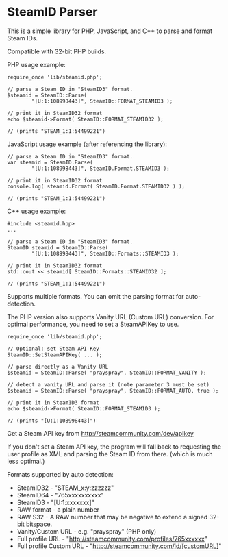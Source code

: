 SteamID Parser
===

This is a simple library for PHP, JavaScript, and C++ to parse and format Steam IDs. 

Compatible with 32-bit PHP builds.

PHP usage example:

    require_once 'lib/steamid.php';
    
    // parse a Steam ID in "SteamID3" format.
    $steamid = SteamID::Parse( 
            "[U:1:108998443]", SteamID::FORMAT_STEAMID3 );
    
    // print it in SteamID32 format
    echo $steamid->Format( SteamID::FORMAT_STEAMID32 );
    
    // (prints "STEAM_1:1:54499221")
    

JavaScript usage example (after referencing the library):

    // parse a Steam ID in "SteamID3" format.
    var steamid = SteamID.Parse( 
            "[U:1:108998443]", SteamID.Format.STEAMID3 );
    
    // print it in SteamID32 format
    console.log( steamid.Format( SteamID.Format.STEAMID32 ) );
    
    // (prints "STEAM_1:1:54499221")
    
C++ usage example:

    #include <steamid.hpp>
    ...
    
    // parse a Steam ID in "SteamID3" format.
    SteamID steamid = SteamID::Parse( 
            "[U:1:108998443]", SteamID::Formats::STEAMID3 );
    
    // print it in SteamID32 format
    std::cout << steamid[ SteamID::Formats::STEAMID32 ];
    
    // (prints "STEAM_1:1:54499221")
    

Supports multiple formats. You can omit the parsing format for auto-detection.

The PHP version also supports Vanity URL (Custom URL) conversion. For optimal performance, you need to set a SteamAPIKey to use.

    require_once 'lib/steamid.php';
    
    // Optional: set Steam API Key
    SteamID::SetSteamAPIKey( ... );
    
    // parse directly as a Vanity URL
    $steamid = SteamID::Parse( "prayspray", SteamID::FORMAT_VANITY );
    
    // detect a vanity URL and parse it (note parameter 3 must be set)
    $steamid = SteamID::Parse( "prayspray", SteamID::FORMAT_AUTO, true );
    
    // print it in SteamID3 format
    echo $steamid->Format( SteamID::FORMAT_STEAMID3 );
    
    // (prints "[U:1:108998443]")

Get a Steam API key from http://steamcommunity.com/dev/apikey

If you don't set a Steam API key, the program will fall back to requesting the user profile as XML and parsing the Steam ID from there. (which is much less optimal.)

Formats supported by auto detection:

- SteamID32 - "STEAM_x:y:zzzzzz"
- SteamID64 - "765xxxxxxxxxx"
- SteamID3 - "[U:1:xxxxxxx]"
- RAW format - a plain number
- RAW S32 - A RAW number that may be negative to extend a signed 32-bit bitspace.
- Vanity/Custom URL - e.g. "prayspray" (PHP only)
- Full profile URL - "http://steamcommunity.com/profiles/765xxxxxx"
- Full profile Custom URL - "http://steamcommunity.com/id/[customURL]"
    
